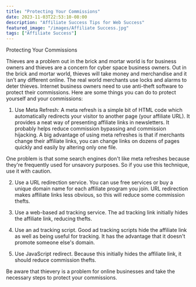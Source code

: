 ```yaml
---
title: "Protecting Your Commissions"
date: 2023-11-03T22:53:10-08:00
description: "Affiliate Success Tips for Web Success"
featured_image: "/images/Affiliate Success.jpg"
tags: ["Affiliate Success"]
---
```


Protecting Your Commissions

Thieves are a problem out in the brick and mortar world is for business owners and thieves are a concern for cyber space business owners. Out in the brick and mortar world, thieves will take money and merchandise and it isn’t any different online. The real world merchants use locks and alarms to deter thieves. Internet business owners need to use anti-theft software to protect their commissions. Here are some things you can do to protect yourself and your commissions:

1.	Use Meta Refresh: A meta refresh is a simple bit of HTML code which automatically redirects your visitor to another page (your affiliate URL). It provides a neat way of presenting affiliate links in newsletters. It probably helps reduce commission bypassing and commission hijacking. A big advantage of using meta refreshes is that if merchants change their affiliate links, you can change links on dozens of pages quickly and easily by altering only one file.

One problem is that some search engines don't like meta refreshes because they're frequently used for unsavory purposes. So if you use this technique, use it with caution.

2.	Use a URL redirection service. You can use free services or buy a unique domain name for each affiliate program you join. URL redirection makes affiliate links less obvious, so this will reduce some commission thefts.

3.	Use a web-based ad tracking service. The ad tracking link initially hides the affiliate link, reducing thefts.

4.	Use an ad tracking script. Good ad tracking scripts hide the affiliate link as well as being useful for tracking. It has the advantage that it doesn't promote someone else's domain. 

5.	Use JavaScript redirect. Because this initially hides the affiliate link, it should reduce commission thefts.

Be aware that thievery is a problem for online businesses and take the necessary steps to protect your commissions. 


